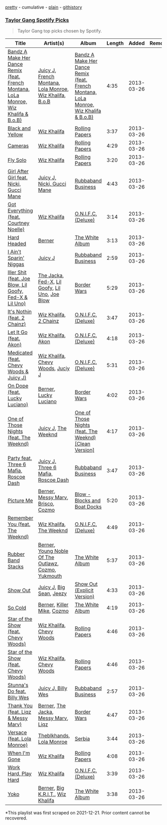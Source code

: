 [pretty](/playlists/pretty/5VvCwhF9WqXKUaJLtJfeXn.md) - cumulative - [plain](/playlists/plain/5VvCwhF9WqXKUaJLtJfeXn) - [githistory](https://github.githistory.xyz/mackorone/spotify-playlist-archive/blob/main/playlists/plain/5VvCwhF9WqXKUaJLtJfeXn)

### [Taylor Gang Spotify Picks](https://open.spotify.com/playlist/0ScmUTh7P5iT5dHDCke4w5)

> Taylor Gang top picks chosen by Spotify.

| Title | Artist(s) | Album | Length | Added | Removed |
|---|---|---|---|---|---|
| [Bandz A Make Her Dance Remix \(feat\. French Montana, LoLa Monroe, Wiz Khalifa & B.o.B\)](https://open.spotify.com/track/0qmYhfRmXWaONXN6ps27PP) | [Juicy J](https://open.spotify.com/artist/5gCRApTajqwbnHHPbr2Fpi), [French Montana](https://open.spotify.com/artist/6vXTefBL93Dj5IqAWq6OTv), [Lola Monroe](https://open.spotify.com/artist/4sTSxjxleIc35L1ZGNJQoI), [Wiz Khalifa](https://open.spotify.com/artist/137W8MRPWKqSmrBGDBFSop), [B.o.B](https://open.spotify.com/artist/5ndkK3dpZLKtBklKjxNQwT) | [Bandz A Make Her Dance Remix \(feat\. French Montana, LoLa Monroe, Wiz Khalifa & B.o.B\)](https://open.spotify.com/album/3ld04L36tb3TYAoPBFyjoe) | 4:35 | 2013-03-26 |  |
| [Black and Yellow](https://open.spotify.com/track/3VP78k3jzm0Q5OM08E383k) | [Wiz Khalifa](https://open.spotify.com/artist/137W8MRPWKqSmrBGDBFSop) | [Rolling Papers](https://open.spotify.com/album/3Nwx5sIYMrK8hY0HA9At0Q) | 3:37 | 2013-03-26 |  |
| [Cameras](https://open.spotify.com/track/2P4U4MJwKrWJQn8gZq3vMz) | [Wiz Khalifa](https://open.spotify.com/artist/137W8MRPWKqSmrBGDBFSop) | [Rolling Papers](https://open.spotify.com/album/3Nwx5sIYMrK8hY0HA9At0Q) | 4:29 | 2013-03-26 |  |
| [Fly Solo](https://open.spotify.com/track/1QzzBt3NcxvT1e3zz49oET) | [Wiz Khalifa](https://open.spotify.com/artist/137W8MRPWKqSmrBGDBFSop) | [Rolling Papers](https://open.spotify.com/album/3Nwx5sIYMrK8hY0HA9At0Q) | 3:20 | 2013-03-26 |  |
| [Girl After Girl feat\. Nicki, Gucci Mane](https://open.spotify.com/track/3ykZDCjCzeMi0agQgNkewy) | [Juicy J, Nicki, Gucci Mane](https://open.spotify.com/artist/6mcnNyHzpTqscSWnnRIRxY) | [Rubbaband Business](https://open.spotify.com/album/2EG6zl86zp97I0In6wLqCs) | 4:43 | 2013-03-26 |  |
| [Got Everything \(feat\. Courtney Noelle\)](https://open.spotify.com/track/2Eaod54m0ZEbqbllBM3rHy) | [Wiz Khalifa](https://open.spotify.com/artist/137W8MRPWKqSmrBGDBFSop) | [O.N.I.F.C\. \(Deluxe\)](https://open.spotify.com/album/1ebdc90Jw0O5gquJ7Mcy35) | 3:14 | 2013-03-26 |  |
| [Hard Headed](https://open.spotify.com/track/4uzXQMUZXAQfEbhYWB0HRM) | [Berner](https://open.spotify.com/artist/2lrtGWxNXWjd0JzDLKXubI) | [The White Album](https://open.spotify.com/album/36eSp8J64R3XCT5bgUS4Tc) | 3:13 | 2013-03-26 |  |
| [I Ain't Sparin' Niggas](https://open.spotify.com/track/1tK75D0E4WpVIv2njccPPD) | [Juicy J](https://open.spotify.com/artist/5gCRApTajqwbnHHPbr2Fpi) | [Rubbaband Business](https://open.spotify.com/album/2EG6zl86zp97I0In6wLqCs) | 2:59 | 2013-03-26 |  |
| [Iller Shit \(feat\. Joe Blow, Lil Goofy, Fed\-X & Lil Uno\)](https://open.spotify.com/track/6DwcSKyLAajU4xgwwjzFM9) | [The Jacka](https://open.spotify.com/artist/1Z3HvW1V35gdsbhY20SMoU), [Fed\-X](https://open.spotify.com/artist/7AhHVlLPrLqmGJ4MOzs5Iw), [Lil Goofy](https://open.spotify.com/artist/3rWaFjgOi5mjQfllMfN3VI), [Lil Uno](https://open.spotify.com/artist/3trGNv9d46GbrykV6qffDi), [Joe Blow](https://open.spotify.com/artist/5oVTn06kiTtMSZG56uHDqs) | [Border Wars](https://open.spotify.com/album/7624KtQa38kmTIqDlvFpLw) | 5:29 | 2013-03-26 |  |
| [It's Nothin \(feat\. 2 Chainz\)](https://open.spotify.com/track/4ZBsqWpaA3NdSUVh4tHo46) | [Wiz Khalifa](https://open.spotify.com/artist/137W8MRPWKqSmrBGDBFSop), [2 Chainz](https://open.spotify.com/artist/17lzZA2AlOHwCwFALHttmp) | [O.N.I.F.C\. \(Deluxe\)](https://open.spotify.com/album/1ebdc90Jw0O5gquJ7Mcy35) | 3:47 | 2013-03-26 |  |
| [Let It Go \(feat\. Akon\)](https://open.spotify.com/track/2XYhmVMjItekCxN0uzitKX) | [Wiz Khalifa](https://open.spotify.com/artist/137W8MRPWKqSmrBGDBFSop), [Akon](https://open.spotify.com/artist/0z4gvV4rjIZ9wHck67ucSV) | [O.N.I.F.C\. \(Deluxe\)](https://open.spotify.com/album/1ebdc90Jw0O5gquJ7Mcy35) | 4:18 | 2013-03-26 |  |
| [Medicated \(feat\. Chevy Woods & Juicy J\)](https://open.spotify.com/track/5OI48E8HqkN8fnTOu3Hfuf) | [Wiz Khalifa](https://open.spotify.com/artist/137W8MRPWKqSmrBGDBFSop), [Chevy Woods](https://open.spotify.com/artist/6hSbppor1AmH9RGzyxOcGT), [Juciy J](https://open.spotify.com/artist/3hm1hqVd38xKA7iXjVJvo9) | [O.N.I.F.C\. \(Deluxe\)](https://open.spotify.com/album/5S4SuPHbaozi5PDedAONTG) | 5:31 | 2013-03-26 |  |
| [On Dope \(feat\. Lucky Luciano\)](https://open.spotify.com/track/4UyvPuzZgoU3NP2mCURWId) | [Berner](https://open.spotify.com/artist/2lrtGWxNXWjd0JzDLKXubI), [Lucky Luciano](https://open.spotify.com/artist/2v4JjFwbhEkHnXQdMPpyon) | [Border Wars](https://open.spotify.com/album/7624KtQa38kmTIqDlvFpLw) | 4:02 | 2013-03-26 |  |
| [One of Those Nights \(feat\. The Weeknd\)](https://open.spotify.com/track/6axsu2CjaoTcTE5PsXMCtd) | [Juicy J](https://open.spotify.com/artist/5gCRApTajqwbnHHPbr2Fpi), [The Weeknd](https://open.spotify.com/artist/1Xyo4u8uXC1ZmMpatF05PJ) | [One of Those Nights \(feat\. The Weeknd\) \[Clean Version\]](https://open.spotify.com/album/3yzQw1WxT7YvlRLI7UfgL3) | 4:17 | 2013-03-26 |  |
| [Party feat\. Three 6 Mafia, Roscoe Dash](https://open.spotify.com/track/0Do2QK9Xi9jPWXvusR8CTA) | [Juicy J, Three 6 Mafia, Roscoe Dash](https://open.spotify.com/artist/2Mzzh4kY8ykVM7e1tkw91D) | [Rubbaband Business](https://open.spotify.com/album/2EG6zl86zp97I0In6wLqCs) | 3:47 | 2013-03-26 |  |
| [Picture Me](https://open.spotify.com/track/5g0kSik5TGB8Nb61qYhwV3) | [Berner](https://open.spotify.com/artist/2lrtGWxNXWjd0JzDLKXubI), [Messy Marv](https://open.spotify.com/artist/5QoPmqq8UfE0zsTWkM3CQD), [Brisco](https://open.spotify.com/artist/1382YT9VvGN6Pxu5PabehZ), [Cozmo](https://open.spotify.com/artist/3irupVLy35mosxBZXJZuJl) | [Blow \- Blocks and Boat Docks](https://open.spotify.com/album/0cFstek2Z8OHzvJ4bSZBC3) | 5:20 | 2013-03-26 |  |
| [Remember You \(feat\. The Weeknd\)](https://open.spotify.com/track/6AkgCYSiI5UqR6wGuFxn41) | [Wiz Khalifa](https://open.spotify.com/artist/137W8MRPWKqSmrBGDBFSop), [The Weeknd](https://open.spotify.com/artist/1Xyo4u8uXC1ZmMpatF05PJ) | [O.N.I.F.C\. \(Deluxe\)](https://open.spotify.com/album/1ebdc90Jw0O5gquJ7Mcy35) | 4:49 | 2013-03-26 |  |
| [Rubber Band Stacks](https://open.spotify.com/track/3l97wvR7VJyvNRxNpUTwwx) | [Berner](https://open.spotify.com/artist/2lrtGWxNXWjd0JzDLKXubI), [Young Noble Of The Outlawz](https://open.spotify.com/artist/5HiJl3nKxvceIkPSNLL85K), [Cozmo](https://open.spotify.com/artist/3irupVLy35mosxBZXJZuJl), [Yukmouth](https://open.spotify.com/artist/0ndMofuAPmTktjONZv20JL) | [The White Album](https://open.spotify.com/album/36eSp8J64R3XCT5bgUS4Tc) | 5:37 | 2013-03-26 |  |
| [Show Out](https://open.spotify.com/track/59TtuXFr3D84eemuLaM08F) | [Juicy J](https://open.spotify.com/artist/5gCRApTajqwbnHHPbr2Fpi), [Big Sean](https://open.spotify.com/artist/0c173mlxpT3dSFRgMO8XPh), [Jeezy](https://open.spotify.com/artist/4yBK75WVCQXej1p04GWqxH) | [Show Out \(Explicit Version\)](https://open.spotify.com/album/3drLCufHaWg1AveY33oO0q) | 4:33 | 2013-03-26 |  |
| [So Cold](https://open.spotify.com/track/40oXoarNH5zbruU2YLOkX4) | [Berner](https://open.spotify.com/artist/2lrtGWxNXWjd0JzDLKXubI), [Killer Mike](https://open.spotify.com/artist/2N4EYkIlG1kv25g6Wv8LGI), [Cozmo](https://open.spotify.com/artist/3irupVLy35mosxBZXJZuJl) | [The White Album](https://open.spotify.com/album/36eSp8J64R3XCT5bgUS4Tc) | 4:19 | 2013-03-26 |  |
| [Star of the Show \(feat\. Chevy Woods\)](https://open.spotify.com/track/0Xv8XGLpwycqr1xnryZ9KA) | [Wiz Khalifa](https://open.spotify.com/artist/137W8MRPWKqSmrBGDBFSop), [Chevy Woods](https://open.spotify.com/artist/6hSbppor1AmH9RGzyxOcGT) | [Rolling Papers](https://open.spotify.com/album/3Nwx5sIYMrK8hY0HA9At0Q) | 4:46 | 2013-03-26 |  |
| [Star of the Show \(feat\. Chevy Woods\)](https://open.spotify.com/track/11RDz9hLuNkPfULo2SXs6Y) | [Wiz Khalifa](https://open.spotify.com/artist/137W8MRPWKqSmrBGDBFSop), [Chevy Woods](https://open.spotify.com/artist/6hSbppor1AmH9RGzyxOcGT) | [Rolling Papers](https://open.spotify.com/album/6ZOXiVL8rmk2ATHJiFJhiD) | 4:46 | 2013-03-26 |  |
| [Stunna's Do feat\. Billy Wes](https://open.spotify.com/track/405bdTbKVKMtRFWnTooUn4) | [Juicy J, Billy Wes](https://open.spotify.com/artist/6cbQvyU9OUwIItY1kRt9jD) | [Rubbaband Business](https://open.spotify.com/album/2EG6zl86zp97I0In6wLqCs) | 2:57 | 2013-03-26 |  |
| [Thank You \(feat\. Liqz & Messy Marv\)](https://open.spotify.com/track/6B8LQbhkH6Sx5DNsXB3yS9) | [Berner](https://open.spotify.com/artist/2lrtGWxNXWjd0JzDLKXubI), [The Jacka](https://open.spotify.com/artist/1Z3HvW1V35gdsbhY20SMoU), [Messy Marv](https://open.spotify.com/artist/5QoPmqq8UfE0zsTWkM3CQD), [Liqz](https://open.spotify.com/artist/2r2Ot0vTn6Q8k7YlYyBr7K) | [Border Wars](https://open.spotify.com/album/7624KtQa38kmTIqDlvFpLw) | 4:47 | 2013-03-26 |  |
| [Versace \(feat\. Lola Monroe\)](https://open.spotify.com/track/072Gxt8I5hKwQngdSt0AsT) | [Theblkhands](https://open.spotify.com/artist/6RnLwCR4yKY1K6DMrMGkMs), [Lola Monroe](https://open.spotify.com/artist/20OiMsBZdt90bBuku33KaO) | [Serbia](https://open.spotify.com/album/6Ge69Pzg6XaT7jNKgp7BHs) | 3:44 | 2013-03-26 |  |
| [When I'm Gone](https://open.spotify.com/track/0cL7jpBmXhaL1MouWOeZ3Z) | [Wiz Khalifa](https://open.spotify.com/artist/137W8MRPWKqSmrBGDBFSop) | [Rolling Papers](https://open.spotify.com/album/3Nwx5sIYMrK8hY0HA9At0Q) | 4:08 | 2013-03-26 |  |
| [Work Hard, Play Hard](https://open.spotify.com/track/1mCOgCL3TTnkhk7nwNz2MV) | [Wiz Khalifa](https://open.spotify.com/artist/137W8MRPWKqSmrBGDBFSop) | [O.N.I.F.C\. \(Deluxe\)](https://open.spotify.com/album/1ebdc90Jw0O5gquJ7Mcy35) | 3:39 | 2013-03-26 |  |
| [Yoko](https://open.spotify.com/track/2mK8FaJ24HSxlNsMP0PE9j) | [Berner](https://open.spotify.com/artist/2lrtGWxNXWjd0JzDLKXubI), [Big K.R.I.T.](https://open.spotify.com/artist/0CKa42Jqrc9fSFbDjePaXP), [Wiz Khalifa](https://open.spotify.com/artist/137W8MRPWKqSmrBGDBFSop) | [The White Album](https://open.spotify.com/album/36eSp8J64R3XCT5bgUS4Tc) | 3:38 | 2013-03-26 |  |

\*This playlist was first scraped on 2021-12-21. Prior content cannot be recovered.
